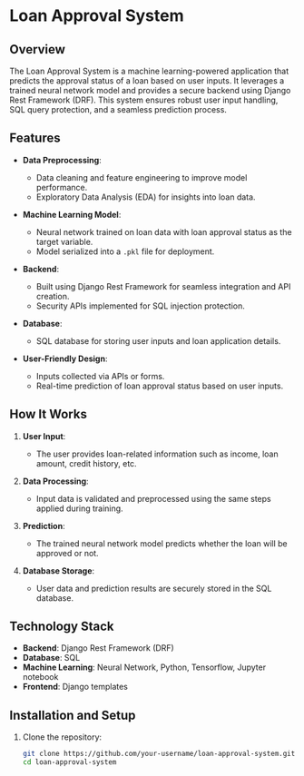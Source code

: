 # Loan Approval System  

## Overview  
The Loan Approval System is a machine learning-powered application that predicts the approval status of a loan based on user inputs. It leverages a trained neural network model and provides a secure backend using Django Rest Framework (DRF). This system ensures robust user input handling, SQL query protection, and a seamless prediction process.  

## Features  
- **Data Preprocessing**:  
  - Data cleaning and feature engineering to improve model performance.  
  - Exploratory Data Analysis (EDA) for insights into loan data.  

- **Machine Learning Model**:  
  - Neural network trained on loan data with loan approval status as the target variable.  
  - Model serialized into a `.pkl` file for deployment.  

- **Backend**:  
  - Built using Django Rest Framework for seamless integration and API creation.  
  - Security APIs implemented for SQL injection protection.  

- **Database**:  
  - SQL database for storing user inputs and loan application details.  

- **User-Friendly Design**:  
  - Inputs collected via APIs or forms.  
  - Real-time prediction of loan approval status based on user inputs.  

## How It Works  
1. **User Input**:  
   - The user provides loan-related information such as income, loan amount, credit history, etc.  

2. **Data Processing**:  
   - Input data is validated and preprocessed using the same steps applied during training.  

3. **Prediction**:  
   - The trained neural network model predicts whether the loan will be approved or not.  

4. **Database Storage**:  
   - User data and prediction results are securely stored in the SQL database.  

## Technology Stack  
- **Backend**: Django Rest Framework (DRF)  
- **Database**: SQL 
- **Machine Learning**: Neural Network, Python, Tensorflow, Jupyter notebook 
- **Frontend**: Django templates   

## Installation and Setup  
1. Clone the repository:  
   ```bash  
   git clone https://github.com/your-username/loan-approval-system.git  
   cd loan-approval-system  
